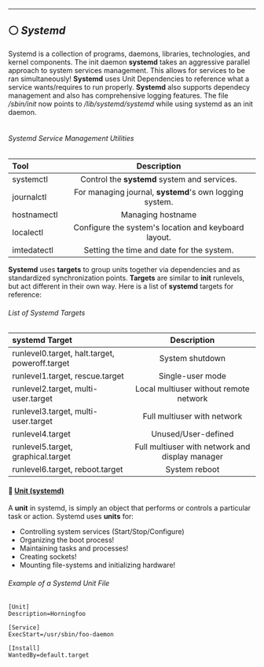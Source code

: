 <!-- Init Daemons -->
___
## :white_circle: *Systemd*
<!-- systemd Process -->
Systemd is a collection of programs, daemons, libraries, technologies, and kernel components. The init daemon **systemd** takes an aggressive parallel approach to system services management. This allows for services to be ran simultaneously! **Systemd** uses Unit Dependencies to reference what a service wants/requires to run properly. **Systemd** also supports dependecy management and also has comprehensive logging features. The file */sbin/init* now points to */lib/systemd/systemd* while using systemd as an init daemon.<br /><br />

###### Systemd Service Management Utilities
Tool | Description
:------ |:------:
systemctl | Control the **systemd** system and services.
journalctl | For managing journal, **systemd**'s own logging system.
hostnamectl | Managing hostname
localectl | Configure the system's location and keyboard layout.
imtedatectl | Setting the time and date for the system.

**Systemd** uses **targets** to group units together via dependencies and as standardized synchronization points. **Targets** are similar to **init** runlevels, but act different in their own way. Here is a list of **systemd** targets for reference:
<!-- Systemd Targets -->
###### List of Systemd Targets
systemd Target | Description
:------ |:------:
runlevel0.target, halt.target, poweroff.target | System shutdown
runlevel1.target, rescue.target | Single-user mode
runlevel2.target, multi-user.target | Local multiuser without remote network
runlevel3.target, multi-user.target | Full multiuser with network
runlevel4.target | Unused/User-defined
runlevel5.target, graphical.target | Full multiuser with network and display manager
runlevel6.target, reboot.target | System reboot

#### :small_orange_diamond: [Unit (systemd)](https://wiki.archlinux.org/title/systemd)
<!-- Unit File Example -->
A **unit** in systemd, is simply an object that performs or controls a particular task or action. Systemd uses **units** for:
- Controlling system services (Start/Stop/Configure)
- Organizing the boot process!
- Maintaining tasks and processes!
- Creating sockets!
- Mounting file-systems and initializing hardware!


###### Example of a Systemd Unit File
```
[Unit]
Description=Horningfoo

[Service]
ExecStart=/usr/sbin/foo-daemon

[Install]
WantedBy=default.target
```
